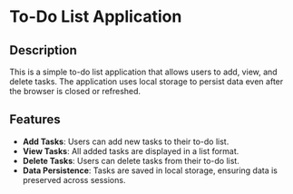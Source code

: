 # To-Do List Application

## Description
This is a simple to-do list application that allows users to add, view, and delete tasks. The application uses local storage to persist data even after the browser is closed or refreshed.

## Features
- **Add Tasks**: Users can add new tasks to their to-do list.
- **View Tasks**: All added tasks are displayed in a list format.
- **Delete Tasks**: Users can delete tasks from their to-do list.
- **Data Persistence**: Tasks are saved in local storage, ensuring data is preserved across sessions.


